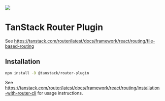 <img src="https://static.scarf.sh/a.png?x-pxid=d988eb79-b0fc-4a2b-8514-6a1ab932d188" />

# TanStack Router Plugin

See https://tanstack.com/router/latest/docs/framework/react/routing/file-based-routing

## Installation

```bash
npm install -D @tanstack/router-plugin
```

See https://tanstack.com/router/latest/docs/framework/react/routing/installation-with-router-cli for usage instructions.
